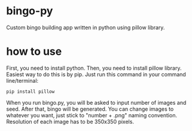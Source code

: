 # bingo-py
Custom bingo building app written in python using pillow library.
# how to use
First, you need to install python. Then, you need to install pillow library.
Easiest way to do this is by pip. Just run this command in your command line/terminal:
```
pip install pillow
```
When you run bingo.py, you will be asked to input number of images and seed. After that, bingo will be generated.
You can change images to whatever you want, just stick to "number + .png" naming convention. Resolution of each image has to be 350x350 pixels.
